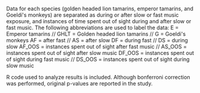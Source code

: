 Data for each species (golden headed lion tamarins, emperor tamarins, and Goeldi's monkeys) are separated as during or after 
slow or fast music exposure, and instances of time spent out of sight during and after slow or fast music. 
The following abbreviations are used to label the data:
E = Emperor tamarins // GHLT = Golden headed lion tamarins // G = Goeldi's monkeys 
AF = after fast // AS = after slow 
DF = during fast // DS = during slow 
AF_OOS = instances spent out of sight after fast music // AS_OOS = instances spent out of sight after slow music
DF_OOS = instances spent out of sight during fast music // DS_OOS = instances spent out of sight during slow music



R code used to analyze results is included. Although bonferroni correction was performed, original p-values are reported in the study. 
